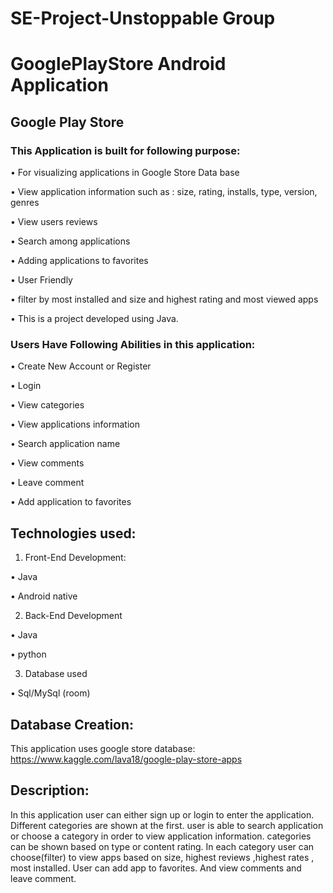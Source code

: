 # SE-Project-Unstoppable Group
# GooglePlayStore Android Application
## Google Play Store
### This Application is built for following purpose:
•	For visualizing applications in Google Store Data base

•	View application information such as : size, rating, installs, type, version, genres

•	View users reviews 

•	Search among applications

•	Adding applications to favorites

•	User Friendly

•	filter by most installed and size and highest rating and most viewed apps

•	This is a project developed using Java.

### Users Have Following Abilities in this application:
•	Create New Account or Register

•	Login

•	View categories 

•	View applications information

•	Search application name

•	View comments

•	Leave comment

•	Add application to favorites

## Technologies used:
1.	Front-End Development:

•	Java

•	Android native

2.	Back-End Development

•	Java

•	python

3.	Database used

•	Sql/MySql (room)

## Database Creation:
This application uses google store database: https://www.kaggle.com/lava18/google-play-store-apps
## Description:
In this application user can either sign up or login to enter the application. Different categories are shown at the first. user is able to search application or choose a category in order to view application information. categories can be shown based on type or content rating. In each category user can choose(filter) to view apps based on size, highest reviews ,highest rates , most installed. User can add app to favorites. And view comments and leave comment.
